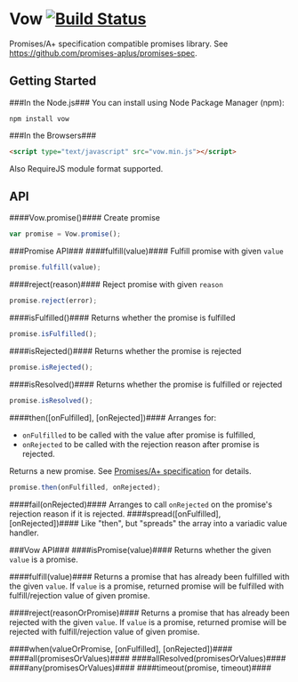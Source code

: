 Vow [![Build Status](https://secure.travis-ci.org/dfilatov/jspromise.png)](http://travis-ci.org/dfilatov/jspromise)
=========

Promises/A+ specification compatible promises library.
See https://github.com/promises-aplus/promises-spec.

Getting Started
---------------
###In the Node.js###
You can install using Node Package Manager (npm):

    npm install vow

###In the Browsers###
```html
<script type="text/javascript" src="vow.min.js"></script>
```
Also RequireJS module format supported.

API
---
####Vow.promise()####
Create promise
````javascript
var promise = Vow.promise();    
````
###Promise API###
####fulfill(value)####
Fulfill promise with given ````value````
````javascript
promise.fulfill(value);
````
####reject(reason)####
Reject promise with given ````reason````
````javascript
promise.reject(error);
````
####isFulfilled()####
Returns whether the promise is fulfilled
````javascript
promise.isFulfilled();
````
####isRejected()####
Returns whether the promise is rejected
````javascript
promise.isRejected();
````
####isResolved()####
Returns whether the promise is fulfilled or rejected
````javascript
promise.isResolved();
````
####then([onFulfilled], [onRejected])####
Arranges for:
  * ````onFulfilled```` to be called with the value after promise is fulfilled,
  * ````onRejected```` to be called with the rejection reason after promise is rejected.
 
Returns a new promise. See [Promises/A+ specification](https://github.com/promises-aplus/promises-spec) for details.

````javascript
promise.then(onFulfilled, onRejected);
````
####fail(onRejected)####
Arranges to call ````onRejected```` on the promise's rejection reason if it is rejected.
####spread([onFulfilled], [onRejected])####
Like "then", but "spreads" the array into a variadic value handler.

###Vow API###
####isPromise(value)####
Returns whether the given ````value```` is a promise.

####fulfill(value)####
Returns a promise that has already been fulfilled with the given ````value````. If ````value```` is a promise, returned promise will be fulfilled with fulfill/rejection value of given promise.

####reject(reasonOrPromise)####
Returns a promise that has already been rejected with the given ````value````. If ````value```` is a promise, returned promise will be rejected with fulfill/rejection value of given promise.

####when(valueOrPromise, [onFulfilled], [onRejected])####
####all(promisesOrValues)####
####allResolved(promisesOrValues)####
####any(promisesOrValues)####
####timeout(promise, timeout)####
